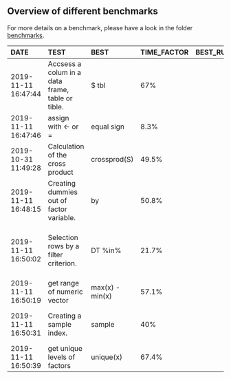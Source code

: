 
## Overview of different benchmarks 


For more details on a benchmark, please have a look in the folder 
[benchmarks](../benchmarks).




|DATE                |TEST                                             |BEST            |TIME_FACTOR | BEST_RUNS| GRID|DURATION |ALTERNATIVES                                                                               |COMMENT                                                 | REPS|
|:-------------------|:------------------------------------------------|:---------------|:-----------|---------:|----:|:--------|:------------------------------------------------------------------------------------------|:-------------------------------------------------------|----:|
|2019-11-11 16:47:44 |Accsess a colum in a data frame, table or tible. |$ tbl           |67%         |         3|    4|00:00:06 |<details>$ df, $ DT, [[ df, [[ DT, [[ tbl, [,5] df, name df, dplyr pull, DT [,x]</details> |varying size of data                                    |   NA|
|2019-11-11 16:47:46 |assign with <- or =                              |equal sign      |8.3%        |         5|    6|00:00:01 |<details>arrow sign</details>                                                              |varying size of vector                                  |   NA|
|2019-10-31 11:49:28 |Calculation of the cross product                 |crossprod(S)    |49.5%       |        10|   10|00:02:38 |<details>t(S) %*% S</details>                                                              |varying number of rows and colums                       |  100|
|2019-11-11 16:48:15 |Creating dummies out of factor variable.         |by              |50.8%       |         7|   12|00:00:28 |<details>lapply, for-loop</details>                                                        |changing size and number of unique values               |   NA|
|2019-11-11 16:50:02 |Selection rows by a filter criterion.            |DT %in%         |21.7%       |        13|   20|00:01:45 |<details>DT == &, DT %chin%</details>                                                      |changing the colum type and the number of unique values |   NA|
|2019-11-11 16:50:19 |get range of numeric vector                      |max(x) - min(x) |57.1%       |         6|    6|00:00:16 |<details>range(x)</details>                                                                |varying size                                            |   NA|
|2019-11-11 16:50:31 |Creating a sample index.                         |sample          |40%         |         3|    5|00:00:11 |<details>runif, rdunif</details>                                                           |varying sample size and range                           |   NA|
|2019-11-11 16:50:39 |get unique levels of factors                     |unique(x)       |67.4%       |        16|   16|00:00:06 |<details>droplevels(x)</details>                                                           |                                                        |   NA|
